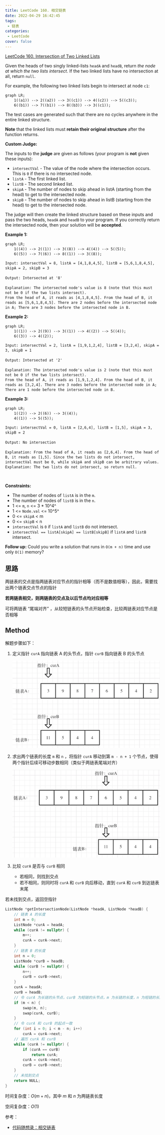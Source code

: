 ```yaml
---
title: LeetCode 160. 相交链表
date: 2022-04-29 16:42:45
tags:
 - 链表
categories:
 - LeetCode
cover: false
---
```


[LeetCode 160. Intersection of Two Linked Lists](https://leetcode-cn.com/problems/intersection-of-two-linked-lists/)

Given the heads of two singly linked-lists `headA` and `headB`, return *the node at which the two lists intersect*. If the two linked lists have no intersection at all, return `null`.

For example, the following two linked lists begin to intersect at node `c1`:

```mermaid
graph LR;
    1((a1)) --> 2((a2)) --> 3((c1)) --> 4((c2)) --> 5((c3));
    6((b1)) --> 7((b1)) --> 8((b3)) --> 3((c1));
```

The test cases are generated such that there are no cycles anywhere in the entire linked structure.

**Note** that the linked lists must **retain their original structure** after the function returns.

**Custom Judge:**

The inputs to the **judge** are given as follows (your program is **not** given these inputs):

 - `intersectVal` - The value of the node where the intersection occurs. This is `0` if there is no intersected node.
 - `listA` - The first linked list.
 - `listB` - The second linked list.
 - `skipA` - The number of nodes to skip ahead in listA (starting from the head) to get to the intersected node.
 - `skipB` - The number of nodes to skip ahead in listB (starting from the head) to get to the intersected node.

The judge will then create the linked structure based on these inputs and pass the two heads, `headA` and `headB` to your program. If you correctly return the intersected node, then your solution will be **accepted**.


**Example 1:**

```mermaid
graph LR;
    1((4)) --> 2((1)) --> 3((8)) --> 4((4)) --> 5((5));
    6((5)) --> 7((6)) --> 8((1)) --> 3((8));
```

    Input: intersectVal = 8, listA = [4,1,8,4,5], listB = [5,6,1,8,4,5], skipA = 2, skipB = 3

    Output: Intersected at '8'

    Explanation: The intersected node's value is 8 (note that this must not be 0 if the two lists intersect).
    From the head of A, it reads as [4,1,8,4,5]. From the head of B, it reads as [5,6,1,8,4,5]. There are 2 nodes before the intersected node in A; There are 3 nodes before the intersected node in B.


**Example 2:**

```mermaid
graph LR;
    1((1)) --> 2((9)) --> 3((1)) --> 4((2)) --> 5((4));
    6((3)) --> 4((2));
```

    Input: intersectVal = 2, listA = [1,9,1,2,4], listB = [3,2,4], skipA = 3, skipB = 1

    Output: Intersected at '2'

    Explanation: The intersected node's value is 2 (note that this must not be 0 if the two lists intersect).
    From the head of A, it reads as [1,9,1,2,4]. From the head of B, it reads as [3,2,4]. There are 3 nodes before the intersected node in A; There are 1 node before the intersected node in B.


**Example 3:**

```mermaid
graph LR;
    1((2)) --> 2((6)) --> 3((4));
    4((1)) --> 5((5));
```

    Input: intersectVal = 0, listA = [2,6,4], listB = [1,5], skipA = 3, skipB = 2

    Output: No intersection

    Explanation: From the head of A, it reads as [2,6,4]. From the head of B, it reads as [1,5]. Since the two lists do not intersect, intersectVal must be 0, while skipA and skipB can be arbitrary values.
    Explanation: The two lists do not intersect, so return null.
 

**Constraints:**

 - The number of nodes of `listA` is in the `m`.
 - The number of nodes of `listB` is in the `n`.
 - 1 <= `m`, `n` <= 3 * 10^4^
 - 1 <= `Node.val` <= 10^5^
 - 0 <= `skipA` < m
 - 0 <= `skipB` < n
 - `intersectVal` is `0` if `listA` and `listB` do not intersect.
 - `intersectVal == listA[skipA] == listB[skipB]` if `listA` and `listB` intersect.
 

**Follow up:** Could you write a solution that runs in `O(m + n)` time and use only `O(1)` memory?


## 思路

两链表的交点是指两链表对应节点的指针相等（而不是数值相等），因此，需要找出两个链表交点节点的指针

**若两链表相交，则两链表的交点及以后节点均对应相等**

可将两链表 “尾端对齐” ，从较短链表的头节点开始检查，比较两链表对应节点是否相等

## Method

解题步骤如下：

1. 定义指针 `curA` 指向链表 A 的头节点，指针 `curB` 指向链表 B 的头节点

    ![](LeetCode160-相交链表/1.png)

2. 求出两个链表的长度 `m` 和 `n` ，将指针 `curA` 移动到第 `m - n + 1` 个节点，使得两个指针后续可移动步数相同（类似于两链表尾端对齐）

    ![](LeetCode160-相交链表/2.png)

3. 比较 `curA` 是否与 `curB` 相同
    - 若相同，则找到交点
    - 若不相同，则同时将 `curA` 和 `curB` 向后移动，直到 `curA` 和 `curB` 到达链表末尾

若未找到交点，返回空指针

```cpp
ListNode *getIntersectionNode(ListNode *headA, ListNode *headB) {
    // 链表 A 的长度
    int m = 0;
    ListNode *curA = headA;
    while (curA != nullptr) {
        m++;
        curA = curA->next;
    }
    // 链表 B 的长度
    int n = 0;
    ListNode *curB = headB;
    while (curB != nullptr) {
        n++;
        curB = curB->next;
    }
    curA = headA;
    curB = headB;
    // 令 curA 为长链的头节点，curB 为短链的头节点，m 为长链的长度，n 为短链的长度
    if (m < n) {
        swap(m, n);
        swap(curA, curB);
    }
    // 令 curA 和 curB 的起点一致
    for (int i = 0; i < m - n; i++)
        curA = curA->next;
    // 遍历 curA 和 curB
    while (curA != nullptr) {
        if (curA == curB)
            return curA;
        curA = curA->next;
        curB = curB->next;
    }
    // 未找到交点
    return NULL;
}
```

时间复杂度：$O(m + n)$，其中 $m$ 和 $n$ 为两链表长度

空间复杂度：$O(1)$

参考：
- [代码随想录：相交链表](https://www.programmercarl.com/%E9%9D%A2%E8%AF%95%E9%A2%9802.07.%E9%93%BE%E8%A1%A8%E7%9B%B8%E4%BA%A4.html#%E6%80%9D%E8%B7%AF)